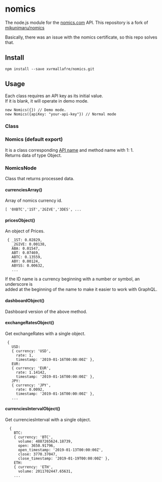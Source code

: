 nomics
=======
The node.js module for the [nomics.com][] API.
This repository is a fork of [mikunimaru/nomics](https://github.com/mikunimaru/nomics)

Basically, there was an issue with the nomics certificate, so this repo solves that.

[nomics.com]:https://nomics.com/?_ga=2.244675660.891324781.1547458344-1630628654.1547458344

Install
-------

    npm install --save xvrmallafre/nomics.git

Usage
-----
Each class requires an API key as its initial value.  
If it is blank, it will operate in demo mode.

    new Nomics({}) // Demo mode.
    new Nomics({apiKey: "your-api-key"}) // Normal mode

### Class

### Nomics (default export)

It is a class corresponding [API name][] and method name with 1: 1.  
Returns data of type Object.

[API name]:http://docs.nomics.com
### NomicsNode

Class that returns processed data.  

#### currenciesArray()
Array of nomics currency id.  

    [ '0XBTC','1ST','2GIVE','3DES', ...

#### pricesObject()
An object of Prices.  

     { _1ST: 0.02829,
       _2GIVE: 0.00138,
       ABA: 0.01547,
       ABT: 0.07469,
       ABTC: 0.13559,
       ABY: 0.00124,
       ABYSS: 0.00632,
       ...

If the ID name is a currency beginning with a number or symbol, an underscore is  
added at the beginning of the name to make it easier to work with GraphQL.

#### dashboardObject()
Dashboard version of the above method.

#### exchangeRatesObject()
Get exchangeRates with a single object.
   
     {
       USD:
       { currency: 'USD',
         rate: 1,
         timestamp: '2019-01-16T00:00:00Z' },
       EUR:
       { currency: 'EUR',
         rate: 1.14142,
         timestamp: '2019-01-16T00:00:00Z' },
       JPY:
       { currency: 'JPY',
         rate: 0.0092,
         timestamp: '2019-01-16T00:00:00Z' },
       ...

#### currenciesIntervalObject()
Get currenciesInterval with a single object.
      
      {
        BTC:
        { currency: 'BTC',
          volume: 4887265624.18739,
          open: 3650.91796,
          open_timestamp: '2019-01-13T00:00:00Z',
          close: 3770.37047,
          close_timestamp: '2019-01-19T00:00:00Z' },
        ETH:
        { currency: 'ETH',
          volume: 2011702447.65631,
        ...
